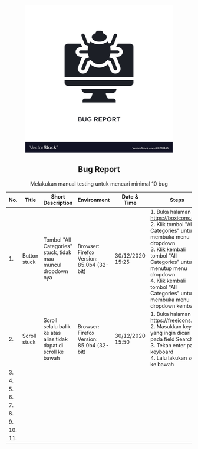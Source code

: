 <br />
<p align="center">
  <img src="bug-report.jpg" alt="Logo" width="400" height="400">
  <h2 align="center">Bug Report</h2>
  <p align="center">
    Melakukan manual testing untuk mencari minimal 10 bug
  </p>
</p>

| No. | Title        | Short Description                                                | Environment                                   | Date & Time      | Steps                                                                                                                                                                                                                                                      | Expected Results      | Actual Results               | Priority | Type  | Evidence                                                                           |
|-----|--------------|------------------------------------------------------------------|-----------------------------------------------|------------------|------------------------------------------------------------------------------------------------------------------------------------------------------------------------------------------------------------------------------------------------------------|-----------------------|------------------------------|----------|-------|------------------------------------------------------------------------------------|
| 1.  | Button stuck | Tombol "All Categories" stuck, tidak mau muncul dropdown nya     | Browser: Firefox <br>Version: 85.0b4 (32-bit) | 30/12/2020 15:25 | 1. Buka halaman https://boxicons.com/<br>2. Klik tombol "All Categories" untuk membuka menu dropdown<br>3. Klik kembali tombol "All Categories" untuk menutup menu dropdown<br>4. Klik kembali tombol "All Categories" untuk membuka menu dropdown kembali | Menu dropdown terbuka | Menu dropdown tetap tertutup | Medium   | UI/UX | https://drive.google.com/file/d/11UZ-rs1MiRDI-4To0b3nbblbKTBys6J3/view?usp=sharing |
| 2.  | Scroll stuck | Scroll selalu balik ke atas alias tidak dapat di scroll ke bawah | Browser: Firefox <br>Version: 85.0b4 (32-bit) | 30/12/2020 15:50 | 1. Buka halaman https://freeicons.io/<br>2. Masukkan keyword yang ingin dicari pada field Search<br>3. Tekan enter pada keyboard<br>4. Lalu lakukan scroll ke bawah                                                                                        | Bisa scroll ke bawah  | Tidak bisa scroll ke bawah   | Medium   | UI/UX | https://drive.google.com/file/d/1krXHuF-QZodNOmBltJyOyxRJh0nTtqsT/view?usp=sharing |
| 3.  |              |                                                                  |                                               |                  |                                                                                                                                                                                                                                                            |                       |                              |          |       |                                                                                    |
| 4.  |              |                                                                  |                                               |                  |                                                                                                                                                                                                                                                            |                       |                              |          |       |                                                                                    |
| 5.  |              |                                                                  |                                               |                  |                                                                                                                                                                                                                                                            |                       |                              |          |       |                                                                                    |
| 6.  |              |                                                                  |                                               |                  |                                                                                                                                                                                                                                                            |                       |                              |          |       |                                                                                    |
| 7.  |              |                                                                  |                                               |                  |                                                                                                                                                                                                                                                            |                       |                              |          |       |                                                                                    |
| 8.  |              |                                                                  |                                               |                  |                                                                                                                                                                                                                                                            |                       |                              |          |       |                                                                                    |
| 9.  |              |                                                                  |                                               |                  |                                                                                                                                                                                                                                                            |                       |                              |          |       |                                                                                    |
| 10. |              |                                                                  |                                               |                  |                                                                                                                                                                                                                                                            |                       |                              |          |       |                                                                                    |
| 11. |              |                                                                  |                                               |                  |                                                                                                                                                                                                                                                            |                       |                              |          |       |                                                                                    |
